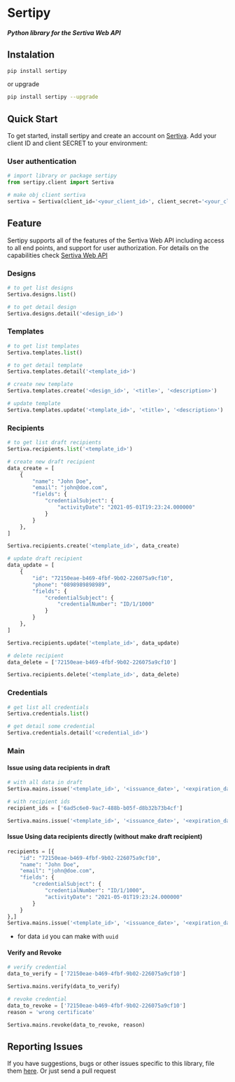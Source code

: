 # Sertipy

##### Python library for the Sertiva Web API

## Instalation

```bash
pip install sertipy
```

or upgrade

```bash
pip install sertipy --upgrade
```

## Quick Start

To get started, install sertipy and create an account on [Sertiva](https://sertiva.id/). Add your client ID and client
SECRET to your environment:

### User authentication

```python
# import library or package sertipy
from sertipy.client import Sertiva

# make obj client sertiva
sertiva = Sertiva(client_id='<your_client_id>', client_secret='<your_client_secret>')
```

## Feature

Sertipy supports all of the features of the Sertiva Web API including access to all end points, and support for user
authorization. For details on the capabilities check [Sertiva Web API](https://api-reference.sertiva.id/)

### Designs

```python
# to get list designs
Sertiva.designs.list()

# to get detail design
Sertiva.designs.detail('<design_id>')
```

### Templates

```python
# to get list templates
Sertiva.templates.list()

# to get detail template
Sertiva.templates.detail('<template_id>')

# create new template
Sertiva.templates.create('<design_id>', '<title>', '<description>')

# update template
Sertiva.templates.update('<template_id>', '<title>', '<description>')
```

### Recipients

```python
# to get list draft recipients
Sertiva.recipients.list('<template_id>')

# create new draft recipient
data_create = [
    {
        "name": "John Doe",
        "email": "john@doe.com",
        "fields": {
            "credentialSubject": {
                "activityDate": "2021-05-01T19:23:24.000000"
            }
        }
    },
]

Sertiva.recipients.create('<template_id>', data_create)

# update draft recipient
data_update = [
    {
        "id": "72150eae-b469-4fbf-9b02-226075a9cf10",
        "phone": "0898989898989",
        "fields": {
            "credentialSubject": {
                "credentialNumber": "ID/1/1000"
            }
        }
    },
]

Sertiva.recipients.update('<template_id>', data_update)

# delete recipient
data_delete = ['72150eae-b469-4fbf-9b02-226075a9cf10']

Sertiva.recipients.delete('<template_id>', data_delete)
```

### Credentials

```python
# get list all credentials
Sertiva.credentials.list()

# get detail some credential
Sertiva.credentials.detail('<credential_id>')
```

### Main

#### Issue using data recipients in draft

```python
# with all data in draft
Sertiva.mains.issue('<template_id>', '<issuance_date>', '<expiration_date>')

# with recipient ids
recipient_ids = ['6ad5c6e0-9ac7-488b-b05f-d8b32b73b4cf']

Sertiva.mains.issue('<template_id>', '<issuance_date>', '<expiration_date>', recipient_ids)
```

#### Issue Using data recipients directly (without make draft recipient)

```python
recipients = [{
    "id": "72150eae-b469-4fbf-9b02-226075a9cf10",
    "name": "John Doe",
    "email": "john@doe.com",
    "fields": {
        "credentialSubject": {
            "credentialNumber": "ID/1/1000",
            "activityDate": "2021-05-01T19:23:24.000000"
        }
    }
},]
Sertiva.mains.issue('<template_id>', '<issuance_date>', '<expiration_date>', recipients)
```
- for data `id` you can make with `uuid`

#### Verify and Revoke

```python
# verify credential
data_to_verify = ['72150eae-b469-4fbf-9b02-226075a9cf10']

Sertiva.mains.verify(data_to_verify)

# revoke credential
data_to_revoke = ['72150eae-b469-4fbf-9b02-226075a9cf10']
reason = 'wrong certificate'

Sertiva.mains.revoke(data_to_revoke, reason)
```

## Reporting Issues

If you have suggestions, bugs or other issues specific to this library, file them [here](https://github.com/btechpt/sertipy/issues). Or just send a pull request
